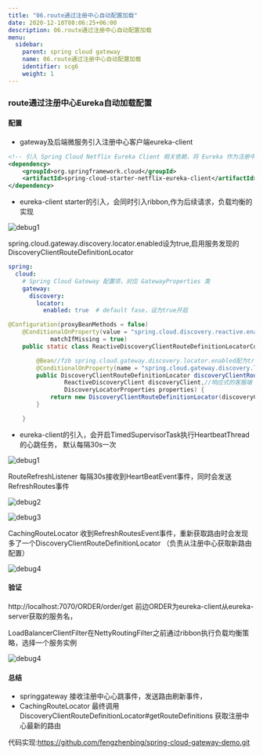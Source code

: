 ```yaml
---
title: "06.route通过注册中心自动配置加载"
date: 2020-12-10T08:06:25+06:00
description: 06.route通过注册中心自动配置加载
menu:
  sidebar:
    parent: spring cloud gateway
    name: 06.route通过注册中心自动配置加载
    identifier: scg6
    weight: 1
---
```


### route通过注册中心Eureka自动加载配置

#### 配置
* gateway及后端微服务引入注册中心客户端eureka-client
```xml
<!-- 引入 Spring Cloud Netflix Eureka Client 相关依赖，将 Eureka 作为注册中心的客户端，并实现对其的自动配置 -->
<dependency>
    <groupId>org.springframework.cloud</groupId>
    <artifactId>spring-cloud-starter-netflix-eureka-client</artifactId>
</dependency>
```

* eureka-client starter的引入，会同时引入ribbon,作为后续请求，负载均衡的实现

![debug1](https://uploader.shimo.im/f/MZx0gOPx4GKaj08R.png)

spring.cloud.gateway.discovery.locator.enabled设为true,启用服务发现的DiscoveryClientRouteDefinitionLocator 
```yaml
spring:
  cloud:
    # Spring Cloud Gateway 配置项，对应 GatewayProperties 类
    gateway:
      discovery:
        locator:
          enabled: true  # default fase，设为true开启
```



```java
@Configuration(proxyBeanMethods = false)
	@ConditionalOnProperty(value = "spring.cloud.discovery.reactive.enabled",//fzb 默认使用响应式的方式
			matchIfMissing = true)
	public static class ReactiveDiscoveryClientRouteDefinitionLocatorConfiguration {

		@Bean//fzb spring.cloud.gateway.discovery.locator.enabled配为true时，才开启DiscoveryClientRouteDefinitionLocator
		@ConditionalOnProperty(name = "spring.cloud.gateway.discovery.locator.enabled")
		public DiscoveryClientRouteDefinitionLocator discoveryClientRouteDefinitionLocator(
				ReactiveDiscoveryClient discoveryClient,//响应式的客服端 Eureka就是 EurekaReactiveDiscoveryClient
				DiscoveryLocatorProperties properties) {
			return new DiscoveryClientRouteDefinitionLocator(discoveryClient, properties);
		}

	}
```

* eureka-client的引入，会开启TimedSupervisorTask执行HeartbeatThread的心跳任务， 默认每隔30s一次

 ![debug1](https://uploader.shimo.im/f/x60sLVLfrLQmC36k.png)


RouteRefreshListener 每隔30s接收到HeartBeatEvent事件，同时会发送RefreshRoutes事件

 ![debug2](https://uploader.shimo.im/f/hdmlMCqefd5aWrq2.png)

  ![debug3](https://uploader.shimo.im/f/90UdYJQHrsyeRSaz.png)


CachingRouteLocator 收到RefreshRoutesEvent事件，重新获取路由时会发现多了一个DiscoveryClientRouteDefinitionLocator （负责从注册中心获取新路由配置）

  ![debug4](https://uploader.shimo.im/f/PmorG5ntQ7071SYS.png)

#### 验证
http://localhost:7070/ORDER/order/get 前边ORDER为eureka-client从eureka-server获取的服务名， 

LoadBalancerClientFilter在NettyRoutingFilter之前通过ribbon执行负载均衡策略，选择一个服务实例

 ![debug4](https://uploader.shimo.im/f/W8LzupCwO9equfTJ.png)

#### 总结
* springgateway 接收注册中心心跳事件，发送路由刷新事件，
* CachingRouteLocator 最终调用DiscoveryClientRouteDefinitionLocator#getRouteDefinitions 获取注册中心最新的路由

代码实现:https://github.com/fengzhenbing/spring-cloud-gateway-demo.git